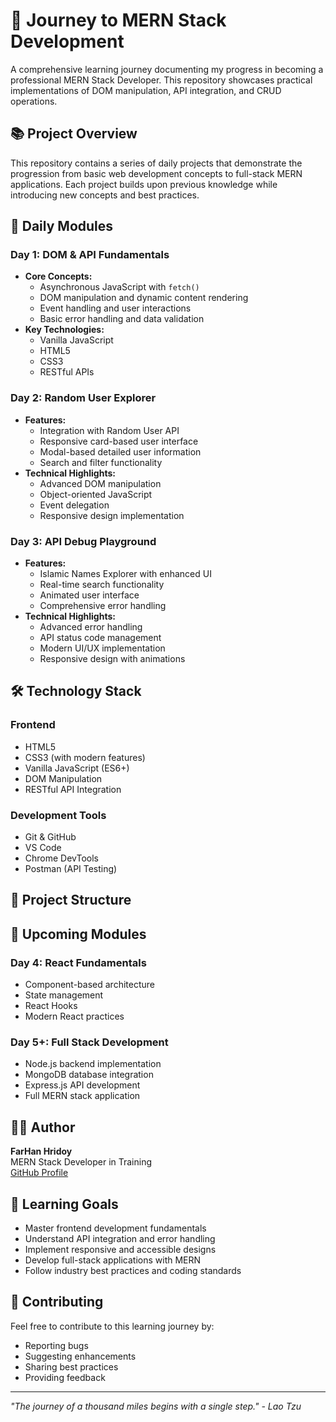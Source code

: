 # 🚀 Journey to MERN Stack Development

A comprehensive learning journey documenting my progress in becoming a professional MERN Stack Developer. This repository showcases practical implementations of DOM manipulation, API integration, and CRUD operations.

## 📚 Project Overview

This repository contains a series of daily projects that demonstrate the progression from basic web development concepts to full-stack MERN applications. Each project builds upon previous knowledge while introducing new concepts and best practices.

## 🎯 Daily Modules

### Day 1: DOM & API Fundamentals
- **Core Concepts:**
  - Asynchronous JavaScript with `fetch()`
  - DOM manipulation and dynamic content rendering
  - Event handling and user interactions
  - Basic error handling and data validation
- **Key Technologies:**
  - Vanilla JavaScript
  - HTML5
  - CSS3
  - RESTful APIs

### Day 2: Random User Explorer
- **Features:**
  - Integration with Random User API
  - Responsive card-based user interface
  - Modal-based detailed user information
  - Search and filter functionality
- **Technical Highlights:**
  - Advanced DOM manipulation
  - Object-oriented JavaScript
  - Event delegation
  - Responsive design implementation

### Day 3: API Debug Playground
- **Features:**
  - Islamic Names Explorer with enhanced UI
  - Real-time search functionality
  - Animated user interface
  - Comprehensive error handling
- **Technical Highlights:**
  - Advanced error handling
  - API status code management
  - Modern UI/UX implementation
  - Responsive design with animations

## 🛠️ Technology Stack

### Frontend
- HTML5
- CSS3 (with modern features)
- Vanilla JavaScript (ES6+)
- DOM Manipulation
- RESTful API Integration

### Development Tools
- Git & GitHub
- VS Code
- Chrome DevTools
- Postman (API Testing)

## 🎨 Project Structure


## 🚀 Upcoming Modules

### Day 4: React Fundamentals
- Component-based architecture
- State management
- React Hooks
- Modern React practices

### Day 5+: Full Stack Development
- Node.js backend implementation
- MongoDB database integration
- Express.js API development
- Full MERN stack application

## 👨‍💻 Author

**FarHan Hridoy**  
MERN Stack Developer in Training  
[GitHub Profile](https://github.com/FarHan-Hridoy)

## 📝 Learning Goals

- Master frontend development fundamentals
- Understand API integration and error handling
- Implement responsive and accessible designs
- Develop full-stack applications with MERN
- Follow industry best practices and coding standards

## 🤝 Contributing

Feel free to contribute to this learning journey by:
- Reporting bugs
- Suggesting enhancements
- Sharing best practices
- Providing feedback


---

*"The journey of a thousand miles begins with a single step." - Lao Tzu*


